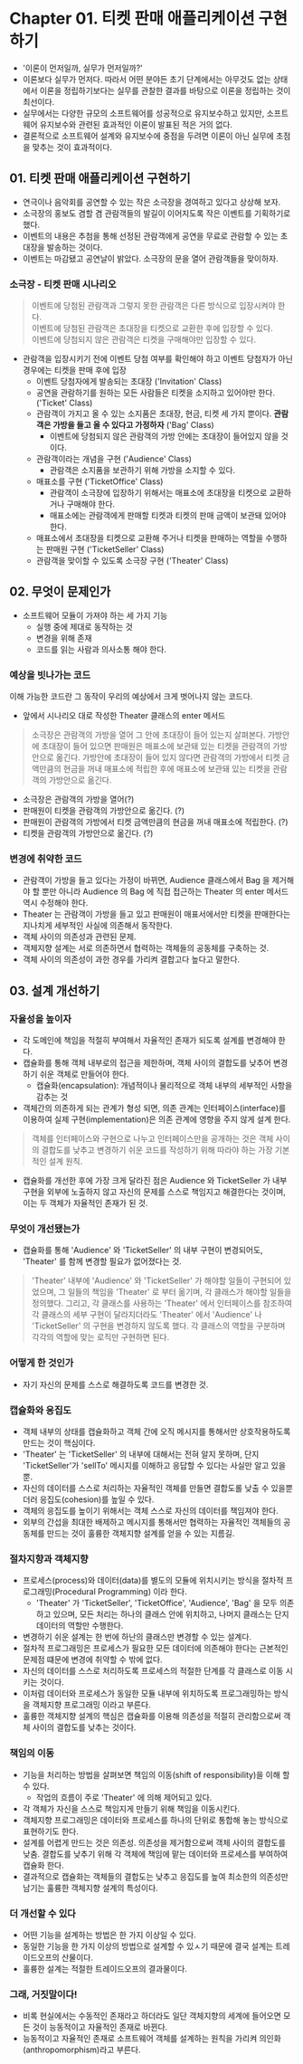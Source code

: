 # Chapter 01. 티켓 판매 애플리케이션 구현하기

- '이론이 먼저일까, 실무가 먼저일까?'
- 이론보다 실무가 먼저다. 따라서 어떤 분야든 초기 단계에서는 아무것도 없는 상태에서 이론을 정립하기보다는 실무를 관찰한 결과를 바탕으로 이론을 정립하는 것이 최선이다.
- 실무에서는 다양한 규모의 소프트웨어를 성공적으로 유지보수하고 있지만, 소프트웨어 유지보수와 관련된 효과적인 이론이 발표된 적은 거의 없다.
- 결론적으로 소프트웨어 설계와 유지보수에 중점을 두려면 이론이 아닌 실무에 초점을 맞추는 것이 효과적이다.

## 01. 티켓 판매 애플리케이션 구현하기

- 연극이나 음악회를 공연할 수 있는 작은 소극장을 경여하고 있다고 상상해 보자.
- 소극장의 홍보도 겸할 겸 관람객들의 발길이 이어지도록 작은 이벤트를 기획하기로 했다.
- 이벤트의 내용은 추첨을 통해 선정된 관람객에게 공연을 무료로 관람할 수 있는 초대장을 발송하는 것이다.
- 이벤트는 마감됐고 공연날이 밝았다. 소극장의 문을 열어 관람객들을 맞이하자.

### 소극장 - 티켓 판매 시나리오

> 이벤트에 당첨된 관람객과 그렇지 못한 관람객은 다른 방식으로 입장시켜야 한다.  
> 이벤트에 당첨된 관람객은 초대장을 티켓으로 교환한 후에 입장할 수 있다.  
> 이벤트에 당첨되지 않은 관람객은 티켓을 구매해야만 입장할 수 있다.

- 관람객을 입장시키기 전에 이벤트 당첨 여부를 확인해야 하고 이벤트 당첨자가 아닌 경우에는 티켓을 판매 후에 입장
  - 이벤트 당첨자에게 발송되는 초대장 ('Invitation' Class)
  - 공연을 관람하기를 원하는 모든 사람들은 티켓을 소지하고 있어야만 한다. ('Ticket' Class)
  - 관람객이 가지고 올 수 있는 소지품은 초대장, 현금, 티켓 세 가지 뿐이다. **관람객은 가방을 들고 올 수 있다고 가정하자** ('Bag' Class)
    - 이벤트에 당첨되지 않은 관람객의 가방 안에는 초대장이 들어있지 않을 것이다.
  - 관람객이라는 개념을 구현 ('Audience' Class)
    - 관람객은 소지품을 보관하기 위해 가방을 소지할 수 있다.
  - 매표소를 구현 ('TicketOffice' Class)
    - 관람객이 소극장에 입장하기 위해서는 매표소에 초대장을 티켓으로 교환하거나 구매해야 한다.
    - 매표소에는 관람객에게 판매할 티켓과 티켓의 판매 금액이 보관돼 있어야 한다.
  - 매표소에서 초대장을 티켓으로 교환해 주거나 티켓을 판매하는 역할을 수행하는 판매원 구현 ('TicketSeller' Class)
  - 관람객을 맞이할 수 있도록 소극장 구현 ('Theater' Class)

## 02. 무엇이 문제인가

- 소프트웨어 모듈이 가져야 하는 세 가지 기능
  - 실행 중에 제대로 동작하는 것
  - 변경을 위해 존재
  - 코드를 읽는 사람과 의사소통 해야 한다.

### 예상을 빗나가는 코드

이해 가능한 코드란 그 동작이 우리의 예상에서 크게 벗어나지 않는 코드다.

- 앞에서 시나리오 대로 작성한 Theater 클래스의 enter 메서드

> 소극장은 관람객의 가방을 열어 그 안에 초대장이 들어 있는지 살펴본다. 가방안에 초대장이 들어 있으면 판매원은 매표소에 보관돼 있는 티켓을 관람객의 가방안으로 옮긴다. 가방안에 초대장이 들어 있지 않다면 관람객의 가방에서 티켓 금액만큼의 현금을 꺼내 매표소에 적립한 후에 매표소에 보관돼 있는 티켓을 관람객의 가방안으로 옮긴다.

- 소극장은 관람객의 가방을 열어(?)
- 판매원이 티켓을 관람객의 가방안으로 옮긴다. (?)
- 판매원이 관람객의 가방에서 티켓 금액만큼의 현금을 꺼내 매표소에 적립한다. (?)
- 티켓을 관람객의 가방안으로 옮긴다. (?)

### 변경에 취약한 코드

- 관람객이 가방을 들고 있다는 가정이 바뀌면, Audience 클래스에서 Bag 을 제거해야 할 뿐만 아니라 Audience 의 Bag 에 직접 접근하는 Theater 의 enter 메서드 역시 수정해야 한다.
- Theater 는 관람객이 가방을 들고 있고 판매원이 매표서에서만 티켓을 판매한다는 지나치게 세부적인 사실에 의존해서 동작한다.
- 객체 사이의 의존성과 관련된 문제.
- 객체지향 설계는 서로 의존하면서 협력하는 객체들의 공동체를 구축하는 것.
- 객체 사이의 의존성이 과한 경우를 가리켜 결합고다 높다고 말한다.

## 03. 설계 개선하기

### 자율성을 높이자
* 각 도메인에 책임을 적절히 부여해서 자율적인 존재가 되도록 설계를 변경해야 한다.
* 캡슐화를 통해 객체 내부로의 접근을 제한하며, 객체 사이의 결합도를 낮추어 변경하기 쉬운 객체로 만들어야 한다.
  * 캡슐화(encapsulation): 개념적이나 물리적으로 객체 내부의 세부적인 사항을 감추는 것
* 객체간의 의존하게 되는 관계가 형성 되면, 의존 관계는 인터페이스(interface)를 이용하여 실제 구현(implementation)은 의존 관계에 영향을 주지 않게 설계 한다.

> 객체를 인터페이스와 구현으로 나누고 인터페이스만을 공개하는 것은 객체 사이의 결합도를 낮추고 변경하기 쉬운 코드를 작성하기 위해 따라야 하는 가장 기본적인 설계 원칙.

*  캡슐화를 개선한 후에 가장 크게 달라진 점은 Audience 와 TicketSeller 가 내부 구현을 외부에 노출하지 않고 자신의 문제를 스스로 책임지고 해결한다는 것이며, 이는 두 객체가 자율적인 존재가 된 것.

### 무엇이 개선됐는가
* 캡슐화를 통해 'Audience' 와 'TicketSeller' 의 내부 구현이 변경되어도, 'Theater' 를 함께 변경할 필요가 없어졌다는 것.

> 'Theater' 내부에 'Audience' 와 'TicketSeller' 가 해야할 일들이 구현되어 있었으며, 그 일들의 책임을 'Theater' 로 부터 옮기며, 각 클래스가 해야할 일들을 정의했다. 그리고, 각 클래스를 사용하는 'Theater' 에서 인터페이스를 참조하여 각 클래스의 세부 구현이 달라지더라도 'Theater' 에서 'Audience' 나 'TicketSeller' 의 구현을 변경하지 않도록 했다. 각 클래스의 역할을 구분하며 각각의 역할에 맞는 로직만 구현하면 된다.

### 어떻게 한 것인가
* 자기 자신의 문제를 스스로 해결하도록 코드를 변경한 것.

### 캡슐화와 응집도
* 객체 내부의 상태를 캡슐화하고 객체 간에 오직 메시지를 통해서만 상호작용하도록 만드는 것이 핵심이다.
* 'Theater' 는 'TicketSeller' 의 내부에 대해서는 전혀 알지 못하며, 단지 'TicketSeller'가 'sellTo' 메시지를 이해하고 응답할 수 있다는 사실만 알고 있을 뿐.
* 자신의 데이터를 스스로 처리하는 자율적인 객체를 만들면 결합도롤 낮출 수 있을뿐더러 응집도(cohesion)를 높일 수 있다.
* 객체의 응집도를 높이기 위해서는 객체 스스로 자신의 데이터를 책임져야 한다.
* 외부의 간섭을 최대한 배제하고 메시지를 통해서만 협력하는 자율적인 객체들의 공동체를 만드는 것이 훌륭한 객체지향 설계를 얻을 수 있는 지름길.

### 절차지향과 객체지향
* 프로세스(process)와 데이터(data)를 별도의 모듈에 위치시키는 방식을 절차적 프로그래밍(Procedural Programming) 이라 한다.
  * 'Theater' 가 'TicketSeller', 'TicketOffice', 'Audience', 'Bag' 을 모두 의존하고 있으며, 모든 처리는 하나의 클래스 안에 위치하고, 나머지 클래스는 단지 데이터의 역할만 수행한다.
* 변경하기 쉬운 설계는 한 번에 하난의 클래스만 변경할 수 있는 설계다.
* 절차적 프로그래밍은 프로세스가 필요한 모든 데이터에 의존해야 한다는 근본적인 문제점 떄문에 변경에 취약할 수 밖에 없다.
* 자신의 데이터를 스스로 처리하도록 프로세스의 적절한 단계를 각 클래스로 이동 시키는 것이다.
* 이처럼 데이터와 프로세스가 동일한 모듈 내부에 위치하도록 프로그래밍하는 방식을 객체지향 프로그래밍 이라고 부른다.
* 훌륭한 객체지향 설계의 핵심은 캡슐화를 이용해 의존성을 적절히 관리함으로써 객체 사이의 결합도를 낮추는 것이다.

### 책임의 이동
* 기능을 처리하는 방법을 살펴보면 책임의 이동(shift of responsibility)을 이해 할 수 있다.
  * 작업의 흐름이 주로 'Theater' 에 의해 제어되고 있다.
* 각 객체가 자신을 스스로 책임지게 만들기 위해 책임을 이동시킨다.
* 객체지향 프로그래밍은 데이터와 프로세스를 하나의 단위로 통합해 놓는 방식으로 표현하기도 한다.
* 설계를 어렵게 만드는 것은 의존성. 의존성을 제거함으로써 객체 사이의 결합도를 낮춤. 결합도를 낮추기 위해 각 객체에 책임에 맡는 데이터와 프로세스를 부여하여 캡슐화 한다.
* 결과적으로 캡슐화는 객체들의 결합도는 낮추고 응집도를 높여 최소한의 의존성만 남기는 훌륭한 객체지향 설계의 특성이다.

### 더 개선할 수 있다
* 어떤 기능을 설계하는 방법은 한 가지 이상일 수 있다.
* 동일한 기능을 한 가지 이상의 방법으로 설계할 수 있ㅅ기 때문에 결국 설계는 트레이드오프의 산물이다.
* 훌륭한 설계는 적절한 트레이드오프의 결과물이다.

### 그래, 거짓말이다!
* 비록 현실에서는 수동적인 존재라고 하더라도 일단 객체지향의 세계에 들어오면 모든 것이 능동적이고 자율적인 존재로 바뀐다.
* 능동적이고 자율적인 존재로 소프트웨어 객체를 설계하는 원칙을 가리켜 의인화(anthropomorphism)라고 부른다.
